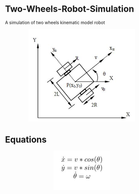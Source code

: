 # Two-Wheels-Robot-Simulation
A simulation of two wheels kinematic model robot

<p align="center">
  <img src="Images/model.JPG">
</p>

# Equations

<p align="center">
  <img src="Images/eq1.JPG">
</p>
